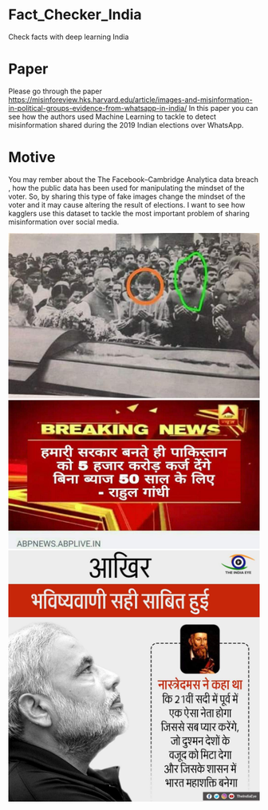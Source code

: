 # Fact_Checker_India
Check facts with deep learning India

# Paper
Please go through the paper https://misinforeview.hks.harvard.edu/article/images-and-misinformation-in-political-groups-evidence-from-whatsapp-in-india/ In this paper you can see how the authors used Machine Learning to tackle to detect misinformation shared during the 2019 Indian elections over WhatsApp.

# Motive
You may rember about the The Facebook–Cambridge Analytica data breach , how the public data has been used for manipulating the mindset of the voter.
So, by sharing this type of fake images change the mindset of the voter and it may cause altering the result of elections.
I want to see how kagglers use this dataset to tackle the most important problem of sharing misinformation over social media.

![alt](https://github.com/zaid7860/Fact_Checker_India/blob/master/datasets_766353_1321638_india_misinfo_Ag-hd-dfeE7v06fKu6hr23-9jyV05GdqSRsdpv5sAok7.jpeg?raw=true)
![alt](https://github.com/zaid7860/Fact_Checker_India/blob/master/datasets_766353_1321638_india_misinfo_Ag0gYMRAaTGxI1SFAVYLinQaLqF4u8YqiLyKPKH4c-9w.jpeg?raw=true)
![alt](https://github.com/zaid7860/Fact_Checker_India/blob/master/datasets_766353_1321638_india_misinfo_Ag0joO54zSWq8H9gO24RHz4FqMmZJghSxcNZB88ZC4BS.jpeg?raw=true)
